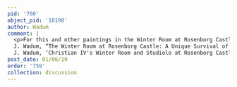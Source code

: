 ```yaml
---
pid: '760'
object_pid: '10198'
author: Wadum
comment: |
  <p>For this and other paintings in the Winter Room at Rosenborg Castle, Copenhagen, see:<br />
  J. Wadum, “The Winter Room at Rosenborg Castle: A Unique Survival of Antwerp Mass-Production”, in APOLLO CXXVIII (1988), pp. 82 87.<br />
  J. Wadum, ‘Christian IV's Winter Room and Studiolo at Rosenborg Castle’, in: Gerson Digital: Denmark (Dutch and Flemish art in European perspective 1500-1900, Part II),  The Hague (RKD) 2015,  § 5. (<a href="http://gersondenmark.rkdmonographs.nl/5.-christian-iv2019s-winter-room-and-studiolo-2013-joergen-wadum">http://gersondenmark.rkdmonographs.nl/5.-christian-iv2019s-winter-room-a...</a>)</p>
post_date: 01/06/19
order: '759'
collection: discussion
---
```

